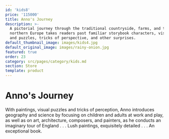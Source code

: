 ```yaml
---
id: 'kids8'
price: '115000'
title: Anno's Journey
description: >-
  A pictorial journey through the traditional countryside, farms, and towns of
  northern Europe takes readers past familiar storybook characters, visual jokes
  and puzzles, tricks of perspective, and other surprises.
default_thumbnail_image: images/kids4.jpg
default_original_image: images/rainy-onion.jpg
featured: true
order: 23
category: src/pages/category/kids.md
section: Store
template: product
---
```


# Anno's Journey

With paintings, visual puzzles and tricks of perception, Anno introduces geography and science by focusing on children and adults at work and play, as well as on art, architecture, composers, and painters, as he conducts an imaginary tour of England . . . Lush paintings, exquisitely detailed . . . An exceptional book.
